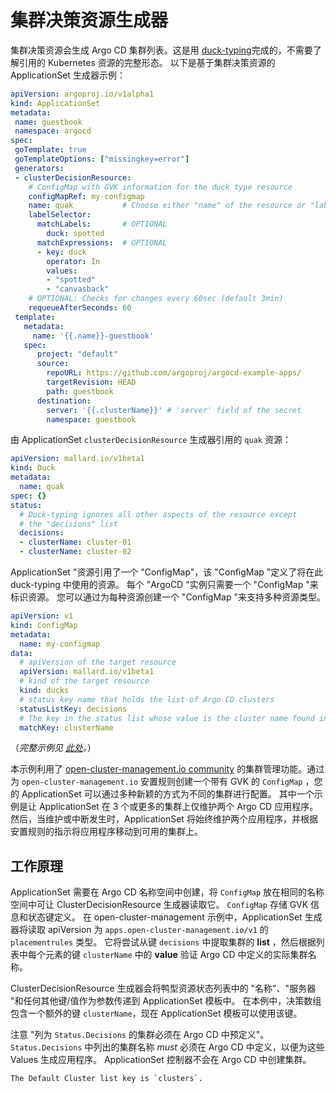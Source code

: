 <!-- TRANSLATED by md-translate -->
# 集群决策资源生成器

集群决策资源会生成 Argo CD 集群列表。这是用 [duck-typing](https://pkg.go.dev/knative.dev/pkg/apis/duck)完成的，不需要了解引用的 Kubernetes 资源的完整形态。 以下是基于集群决策资源的 ApplicationSet 生成器示例：

```yaml
apiVersion: argoproj.io/v1alpha1
kind: ApplicationSet
metadata:
 name: guestbook
 namespace: argocd
spec:
 goTemplate: true
 goTemplateOptions: ["missingkey=error"]
 generators:
 - clusterDecisionResource:
    # ConfigMap with GVK information for the duck type resource
    configMapRef: my-configmap  
    name: quak           # Choose either "name" of the resource or "labelSelector"
    labelSelector:
      matchLabels:       # OPTIONAL
        duck: spotted
      matchExpressions:  # OPTIONAL
      - key: duck
        operator: In
        values:
        - "spotted"
        - "canvasback"   
    # OPTIONAL: Checks for changes every 60sec (default 3min)
    requeueAfterSeconds: 60
 template:
   metadata:
     name: '{{.name}}-guestbook'
   spec:
      project: "default"
      source:
        repoURL: https://github.com/argoproj/argocd-example-apps/
        targetRevision: HEAD
        path: guestbook
      destination:
        server: '{{.clusterName}}' # 'server' field of the secret
        namespace: guestbook
```

由 ApplicationSet `clusterDecisionResource` 生成器引用的 `quak` 资源：

```yaml
apiVersion: mallard.io/v1beta1
kind: Duck
metadata:
  name: quak
spec: {}
status:
  # Duck-typing ignores all other aspects of the resource except 
  # the "decisions" list
  decisions:
  - clusterName: cluster-01
  - clusterName: cluster-02
```

ApplicationSet "资源引用了一个 "ConfigMap"，该 "ConfigMap "定义了将在此 duck-typing 中使用的资源。 每个 "ArgoCD "实例只需要一个 "ConfigMap "来标识资源。 您可以通过为每种资源创建一个 "ConfigMap "来支持多种资源类型。

```yaml
apiVersion: v1
kind: ConfigMap
metadata:
  name: my-configmap
data:
  # apiVersion of the target resource
  apiVersion: mallard.io/v1beta1  
  # kind of the target resource
  kind: ducks
  # status key name that holds the list of Argo CD clusters
  statusListKey: decisions
  # The key in the status list whose value is the cluster name found in Argo CD
  matchKey: clusterName
```

（_完整示例见 [此处](https://github.com/argoproj/argo-cd/tree/master/applicationset/examples/clusterDecisionResource)。_）

本示例利用了 [open-cluster-management.io community](https://open-cluster-management.io/) 的集群管理功能。通过为 `open-cluster-management.io` 安置规则创建一个带有 GVK 的 `ConfigMap` ，您的 ApplicationSet 可以通过多种新颖的方式为不同的集群进行配置。 其中一个示例是让 ApplicationSet 在 3 个或更多的集群上仅维护两个 Argo CD 应用程序。然后，当维护或中断发生时，ApplicationSet 将始终维护两个应用程序，并根据安置规则的指示将应用程序移动到可用的集群上。

## 工作原理

ApplicationSet 需要在 Argo CD 名称空间中创建，将 `ConfigMap` 放在相同的名称空间中可让 ClusterDecisionResource 生成器读取它。 `ConfigMap` 存储 GVK 信息和状态键定义。 在 open-cluster-management 示例中，ApplicationSet 生成器将读取 apiVersion 为 `apps.open-cluster-management.io/v1` 的 `placementrules` 类型。 它将尝试从键 `decisions` 中提取集群的 **list** ，然后根据列表中每个元素的键 `clusterName` 中的 **value** 验证 Argo CD 中定义的实际集群名称。

ClusterDecisionResource 生成器会将鸭型资源状态列表中的 "名称"、"服务器 "和任何其他键/值作为参数传递到 ApplicationSet 模板中。 在本例中，决策数组包含一个额外的键 `clusterName`，现在 ApplicationSet 模板可以使用该键。

注意 "列为 `Status.Decisions` 的集群必须在 Argo CD 中预定义"。 `Status.Decisions` 中列出的集群名称 _must_ 必须在 Argo CD 中定义，以便为这些 Values 生成应用程序。 ApplicationSet 控制器不会在 Argo CD 中创建集群。

```
The Default Cluster list key is `clusters`.
```